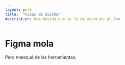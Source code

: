 ```yaml
---
layout: post
title:  "Cosas de diseño"
description: Una movida que se le ha ocurrido al Ivo
---
```


# Figma mola

Pero nosequé de las herramientas.